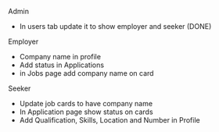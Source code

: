 Admin
* In users tab update it to show employer and seeker (DONE)

Employer
* Company name in profile
* Add status in Applications
* in Jobs page add company name on card

Seeker
* Update job cards to have company name
* In Application page show status on cards
* Add Qualification, Skills, Location and Number in Profile